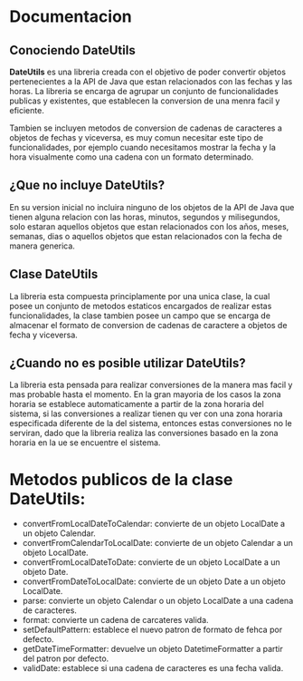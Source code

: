 # Documentacion

## Conociendo DateUtils

**DateUtils** es una libreria creada con el objetivo de poder convertir objetos pertenecientes a la API de Java 
que estan relacionados con las fechas y las horas. La libreria se encarga de agrupar un conjunto de funcionalidades 
publicas y existentes, que establecen la conversion de una menra facil y eficiente.

Tambien se incluyen metodos de conversion de cadenas de caracteres a objetos de fechas y viceversa, es muy comun 
necesitar este tipo de funcionalidades, por ejemplo cuando necesitamos mostrar la fecha y la hora visualmente como 
una cadena con un formato determinado.

## ¿Que no incluye DateUtils?

En su version inicial no incluira ninguno de los objetos de la API de Java que tienen alguna relacion con las horas, 
minutos, segundos y milisegundos, solo estaran aquellos objetos que estan relacionados con los años, meses, semanas, 
dias o aquellos objetos que estan relacionados con la fecha de manera generica.

## Clase DateUtils

La libreria esta compuesta principlamente por una unica clase, la cual posee un conjunto de metodos estaticos 
encargados de realizar estas funcionalidades, la clase tambien posee un campo que se encarga de almacenar 
el formato de conversion de cadenas de caractere a objetos de fecha y viceversa.

## ¿Cuando no es posible utilizar DateUtils?

La libreria esta pensada para realizar conversiones de la manera mas facil y mas probable hasta el momento.
En la gran mayoria de los casos la zona horaria se establece automaticamente a partir de la zona horaria
del sistema, si las conversiones a realizar tienen qu ver con una zona horaria especificada diferente de la del sistema,
entonces estas conversiones no le serviran, dado que la libreria realiza las conversiones basado en la zona horaria 
en la ue se encuentre el sistema.

# Metodos publicos de la clase DateUtils:

 - convertFromLocalDateToCalendar: convierte de un objeto LocalDate a un objeto Calendar.
 - convertFromCalendarToLocalDate: convierte de un objeto Calendar a un objeto LocalDate.
 - convertFromLocalDateToDate: convierte de un objeto LocalDate a un objeto Date.
 - convertFromDateToLocalDate: convierte de un objeto Date a un objeto LocalDate.
 - parse: convierte un objeto Calendar o un objeto LocalDate a una cadena de caracteres. 
 - format: convierte un cadena de carcateres valida.
 - setDefaultPattern: establece el nuevo patron de formato de fehca por defecto.
 - getDateTimeFormatter: devuelve un objeto DatetimeFormatter a partir del patron por defecto.
 - validDate: establece si una cadena de caracteres es una fecha valida.


